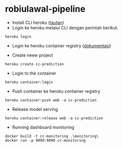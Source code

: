 # robiulawal-pipeline

- Install CLI heroku ([tautan](https://devcenter.heroku.com/articles/heroku-cli#install-the-heroku-cli))
- Login ke heroku melalui CLI dengan perintah berikut.
```
heroku login
```
- Login ke heroku container registry ([dokumentasi](https://devcenter.heroku.com/articles/container-registry-and-runtime#logging-in-to-the-registry:~:text=%24-,heroku%20container%3Alogin,-or%20directly%20via))


- Create neew project

```
heroku create cc-prediction 
```

- Login to the container

```
heroku container:login
```

- Push container ke heroku container registry

```
heroku container:push web -a cc-prediction
```

- Release model serving

```
heroku container:release web -a cc-prediction
```

- Running dashboard monitoring
```
docker build -t cc-monitoring .\monitoring\
docker run -p 9090:9090 cc-monitoring  
```